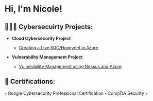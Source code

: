 <h1>Hi, I'm Nicole!</h1>

<h2>👩🏻‍💻 Cybersecuirty Projects:</h2>

- <b>Cloud Cybersecurity Project</b>
  - [Creating a Live SOC/Honeynet in Azure](https://github.com/NicoleCollier/Cloud-SOC)

- <b>Vulnerability Management Project</b>
  - [Vulnerability Management using Nessus and Azure](https://github.com/NicoleCollier/Vulnerability-Management)

<h2>📄 Certifications:</h2>
  - Google Cybersecurity Professional Certification
  - CompTIA Security + 

<!--
<h2> 🤳 Connect with me:</h2>

[<img align="left" alt="JoshMadakor | Twitter" width="22px" src="https://cdn.jsdelivr.net/npm/simple-icons@v3/icons/twitter.svg" />][twitter]
[<img align="left" alt="JoshMadakor | LinkedIn" width="22px" src="https://cdn.jsdelivr.net/npm/simple-icons@v3/icons/linkedin.svg" />][linkedin]

[twitter]: https://twitter.com/joshmadakor
[linkedin]: https://linkedin.com/in/joshmadakor

-->


